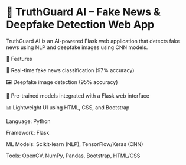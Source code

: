 # 🧠 TruthGuard AI – Fake News & Deepfake Detection Web App
TruthGuard AI is an AI-powered Flask web application that detects fake news using NLP and deepfake images using CNN models.

🚀 Features

📰 Real-time fake news classification (97% accuracy)

🖼️ Deepfake image detection (95% accuracy)

🧠 Pre-trained models integrated with a Flask web interface

📊 Lightweight UI using HTML, CSS, and Bootstrap


Language: Python

Framework: Flask

ML Models: Scikit-learn (NLP), TensorFlow/Keras (CNN)

Tools: OpenCV, NumPy, Pandas, Bootstrap, HTML/CSS



